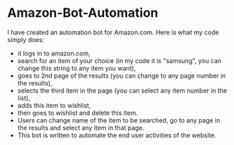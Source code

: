 # Amazon-Bot-Automation

I have created an automation bot for Amazon.com. Here is what my code simply does:

- it logs in to amazon.com,
- search for an item of your choice (in my code it is "samsung", you can change this string to any item you want),
- goes to 2nd page of the results (you can change to any page number in the results),
- selects the third item in the page (you can select any item number in the list),
- adds this item to wishlist,
- then goes to wishlist and delete this item.
- Users can change name of the item to be searched, go to any page in the results and select any item in that page.
- This bot is written to automate the end user activities of the website.

